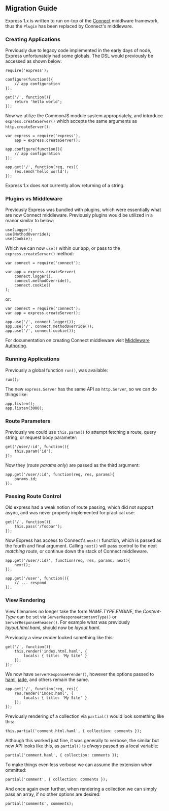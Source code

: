 
## Migration Guide

Express 1.x is written to run on-top of the [Connect](http://extjs.github.com/Connect) middlware
framework, thus the `Plugin` has been replaced by Connect's middleware.

### Creating Applications

Previously due to legacy code implemented in the early days of node,
Express unfortunately had some globals. The DSL would previously be
accessed as shown below:

    require('express');

    configure(function(){
	    // app configuration
    });

    get('/', function(){
	    return 'hello world';
    });

Now we utilize the CommonJS module system appropriately, and
introduce `express.createServer()` which accepts the same arguments
as `http.createServer()`:

    var express = require('express'),
		app = express.createServer();
	
	app.configure(function(){
		// app configuration
	});
	
	app.get('/', function(req, res){
		res.send('hello world');
	});

Express 1.x does _not_ currently allow returning of a string.

### Plugins vs Middleware

Previously Express was bundled with plugins, which were essentially what
are now Connect middleware. Previously plugins would be utilized in a manor
similar to below:

    use(Logger);
    use(MethodOverride);
    use(Cookie);

Which we can now `use()` within our app, or pass to the `express.createServer()` method:

	var connect = require('connect');

    var app = express.createServer(
		connect.logger(),
		connect.methodOverride(),
		connect.cookie()
	);

or:

    var connect = require('connect');
	var app = express.createServer();

	app.use('/', connect.logger());
	app.use('/', connect.methodOverride());
	app.use('/', connect.cookie());

For documentation on creating Connect middleware visit [Middleware Authoring](http://extjs.github.com/Connect/#Middleware-Authoring).

### Running Applications

Previously a global function `run()`, was available:

    run();

The new `express.Server` has the same API as `http.Server`,
so we can do things like:

	app.listen();
	app.listen(3000);

### Route Parameters

Previously we could use `this.param()` to attempt
fetching a route, query string, or request body parameter:

    get('/user/:id', function(){
		this.param('id');
    });

Now they (_route params only_) are passed as the third argument:

    app.get('/user/:id', function(req, res, params){
		params.id;
    });

### Passing Route Control

Old express had a weak notion of route passing,
which did not support async, and was never properly 
implemented for practical use:

    get('/', function(){
	    this.pass('/foobar');
    });

Now Express has access to Connect's `next()` function,
which is passed as the fourth and final argument. Calling `next()` will
pass control to the next _matching route_, or continue down the stack
of Connect middleware.

    app.get('/user/:id?', function(req, res, params, next){
	    next();
    });

	app.get('/user', function(){
		// ... respond
	});

### View Rendering

View filenames no longer take the form _NAME_._TYPE_._ENGINE_,
the _Content-Type_ can be set via `ServerResponse#contentType()` or
`ServerResponse#header()`. For example what was previously _layout.html.haml_,
should now be _layout.haml_.

Previously a view render looked something like this:

    get('/', function(){
		this.render('index.html.haml', {
			locals: { title: 'My Site' }
		});
	});

We now have `ServerResponse#render()`, however the options passed to [haml](http://github.com/visionmedia/haml.js), [jade](http://github.com/visionmedia/jade), and others
remain the same.

	app.get('/', function(req, res){
		res.render('index.haml', {
			locals: { title: 'My Site' }
		});
	});

Previously rendering of a collection via `partial()` would look something like this:

	this.partial('comment.html.haml', { collection: comments });

Although this worked just fine, it was generally to verbose, the similar but new API
looks like this, as `partial()` is _always_ passed as a local variable:

    partial('comment.haml', { collection: comments });

To make things even less verbose we can assume the extension when ommitted:

    partial('comment', { collection: comments });

And once again even further, when rendering a collection we can simply pass
an array, if no other options are desired:

    partial('comments', comments);
